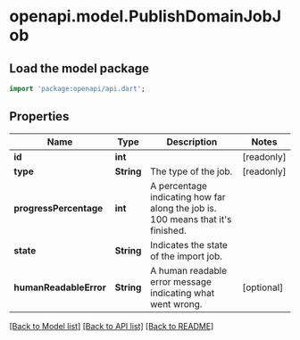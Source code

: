# openapi.model.PublishDomainJobJob

## Load the model package
```dart
import 'package:openapi/api.dart';
```

## Properties
Name | Type | Description | Notes
------------ | ------------- | ------------- | -------------
**id** | **int** |  | [readonly] 
**type** | **String** | The type of the job. | [readonly] 
**progressPercentage** | **int** | A percentage indicating how far along the job is. 100 means that it's finished. | 
**state** | **String** | Indicates the state of the import job. | 
**humanReadableError** | **String** | A human readable error message indicating what went wrong. | [optional] 

[[Back to Model list]](../README.md#documentation-for-models) [[Back to API list]](../README.md#documentation-for-api-endpoints) [[Back to README]](../README.md)


